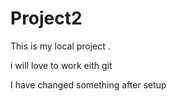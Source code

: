 # Project2
This is my local project .

i will love to work eith git 
 
I have changed something after setup

